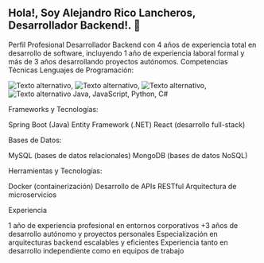 ## Hola!, Soy Alejandro Rico Lancheros, Desarrollador Backend!. 🦜


Perfil Profesional
Desarrollador Backend con 4 años de experiencia total en desarrollo de software, incluyendo 1 año de experiencia laboral formal y más de 3 años desarrollando proyectos autónomos.
Competencias Técnicas
Lenguajes de Programación:

![Texto alternativo](![image](https://github.com/user-attachments/assets/583e67b8-9abd-429c-8632-6341ecb88e65)
), ![Texto alternativo](![image](https://github.com/user-attachments/assets/4f24f9d7-d7e8-478d-bc4b-7536c402dc09)
), ![Texto alternativo](![image](https://github.com/user-attachments/assets/4f66c238-08a7-4a07-9ad8-33c849f313ab)
), ![Texto alternativo](![image](https://github.com/user-attachments/assets/22586401-9c5b-4188-a0dc-a0b305d8e684)
)
Java, JavaScript, Python, C#

Frameworks y Tecnologías:

Spring Boot (Java)
Entity Framework (.NET)
React (desarrollo full-stack)

Bases de Datos:

MySQL (bases de datos relacionales)
MongoDB (bases de datos NoSQL)

Herramientas y Tecnologías:

Docker (containerización)
Desarrollo de APIs RESTful
Arquitectura de microservicios

Experiencia

1 año de experiencia profesional en entornos corporativos
+3 años de desarrollo autónomo y proyectos personales
Especialización en arquitecturas backend escalables y eficientes
Experiencia tanto en desarrollo independiente como en equipos de trabajo
